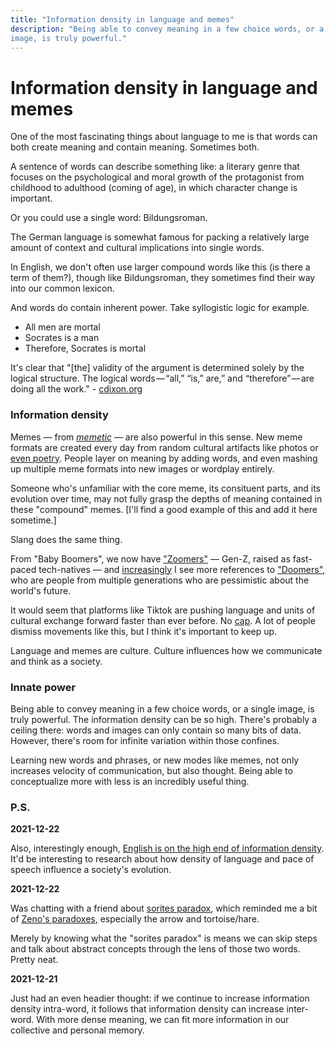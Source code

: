 ```yaml
---
title: "Information density in language and memes"
description: "Being able to convey meaning in a few choice words, or a single
image, is truly powerful."
---
```


# Information density in language and memes

One of the most fascinating things about language to me is that words can both
create meaning and contain meaning. Sometimes both.

A sentence of words can describe something like: a literary genre that focuses
on the psychological and moral growth of the protagonist from childhood to
adulthood (coming of age), in which character change is important.

Or you could use a single word: Bildungsroman.

The German language is somewhat famous for packing a relatively large amount of
context and cultural implications into single words.

In English, we don't often use larger compound words like this (is there a term
of them?), though like Bildungsroman, they sometimes find their way into our
common lexicon.

And words do contain inherent power. Take syllogistic logic for example.

- All men are mortal
- Socrates is a man
- Therefore, Socrates is mortal

It's clear that "[the] validity of the argument is determined solely by the
logical structure. The logical words — “all,” “is,” are,” and “therefore” — are
doing all the work." - [cdixon.org](https://cdixon.org/2017/02/20/aristotle-computer)

### Information density

Memes — from [_memetic_](https://en.wikipedia.org/wiki/Memetics) — are also
powerful in this sense. New meme formats are created every day from random
cultural artifacts like photos or [even
poetry](https://knowyourmeme.com/memes/this-is-just-to-say/photos). People layer
on meaning by adding words, and even mashing up multiple meme formats into new
images or wordplay entirely.

Someone who's unfamiliar with the core meme, its consituent parts, and its
evolution over time, may not fully grasp the depths of meaning contained in
these "compound" memes. [I'll find a good example of this and add it here
sometime.]

Slang does the same thing.

From "Baby Boomers", we now have
["Zoomers"](https://www.urbandictionary.com/define.php?term=Zoomer) — Gen-Z,
raised as fast-paced tech-natives — and
[increasingly](https://twitter.com/search?q=doomerism) I see more references to
["Doomers"](https://www.urbandictionary.com/define.php?term=Doomer), who are
people from multiple generations who are pessimistic about the world's future.

It would seem that platforms like Tiktok are pushing language and units of
cultural exchange forward faster than ever before. No
[cap](https://www.urbandictionary.com/define.php?term=cap). A lot of people dismiss
movements like this, but I think it's important to keep up.

Language and memes are culture. Culture influences how we communicate and think
as a society.

### Innate power

Being able to convey meaning in a few choice words, or a single image, is truly
powerful. The information density can be so high. There's probably a ceiling
there: words and images can only contain so many bits of data. However, there's
room for infinite variation within those confines.

Learning new words and phrases, or new modes like memes, not only increases
velocity of communication, but also thought. Being able to conceptualize more
with less is an incredibly useful thing.

### P.S.

**2021-12-22**

Also, interestingly enough, [English is on the high end of information density](https://www.realclearscience.com/blog/2015/06/whats_the_most_efficient_language.html). It'd be interesting to research about how density of language and pace of speech influence a society's evolution.

**2021-12-22**

Was chatting with a friend about [sorites paradox](https://en.wikipedia.org/wiki/Sorites_paradox), which reminded me a bit of [Zeno's paradoxes](https://en.wikipedia.org/wiki/Zeno's_paradoxes), especially the arrow and tortoise/hare.

Merely by knowing what the "sorites paradox" is means we can skip steps and talk about abstract concepts through the lens of those two words. Pretty neat.

**2021-12-21**

Just had an even headier thought: if we continue to increase information density
intra-word, it follows that information density can increase inter-word. With
more dense meaning, we can fit more information in our collective and personal
memory.
